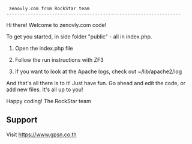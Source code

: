 
     zenovly.com from RockStar team
    ----------------------------------------------------------------- 


Hi there! Welcome to zenovly.com code!

To get you started, in side folder "public" - all in index.php.

1) Open the index.php file

2) Follow the run instructions with ZF3

3) If you want to look at the Apache logs, check out ~/lib/apache2/log

And that's all there is to it! Just have fun. Go ahead and edit the code, 
or add new files. It's all up to you! 

Happy coding!
The RockStar team


## Support

Visit https://www.gpsn.co.th 
